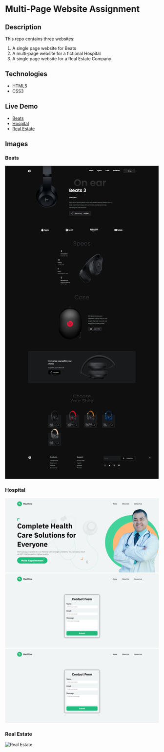 # Multi-Page Website Assignment

## Description
This repo contains three websites: 
1. A single page website for Beats
2. A multi-page website for a fictional Hospital
3. A single page website for a Real Estate Company

## Technologies
- HTML5
- CSS3

## Live Demo
- [Beats](https://beats-fswd-assignment.netlify.app/)
- [Hospital](https://medfine-fswd-assignment.netlify.app/)
- [Real Estate](https://real-estate-fswd-assignment.netlify.app/)

## Images

### Beats
![Beats](./outputs/screencapture-beats-fswd-assignment-netlify-app-2024-03-28-01_07_41.jpg)

### Hospital
![Hospital](./outputs/screencapture-medfine-fswd-assignment-netlify-app-2024-03-28-01_08_27.jpg)
![Hospital](./outputs/screencapture-medfine-fswd-assignment-netlify-app-contact-contact-2024-03-28-01_08_55.jpg)
![Hospital](./outputs/screencapture-medfine-fswd-assignment-netlify-app-contact-contact-2024-03-28-01_08_55.jpg)

### Real Estate
![Real Estate](./outputs/screencapture-real-estate-fswd-assignment-netlify-app-2024-03-28-01_09_57.jpg)